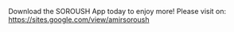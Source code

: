 Download the SOROUSH App today to enjoy more! Please visit on:
https://sites.google.com/view/amirsoroush
